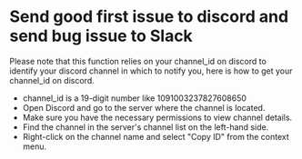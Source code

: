 # Send good first issue to discord and send bug issue to Slack

Please note that this function relies on your channel_id on discord to identify your discord channel in which to notify you, here is how to get your channel_id on discord.
- channel_id is a 19-digit number like 1091003237827608650
- Open Discord and go to the server where the channel is located.
- Make sure you have the necessary permissions to view channel details.
- Find the channel in the server's channel list on the left-hand side.
- Right-click on the channel name and select "Copy ID" from the context menu.